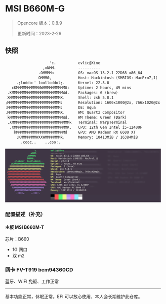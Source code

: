 # MSI B660M-G

> Opencore 版本：0.8.9
>
> 更新时间：2023-2-26

## 快照

```
                    'c.          evlic@Xine
                 ,xNMM.          ----------
               .OMMMMo           OS: macOS 13.2.1 22D68 x86_64
               OMMM0,            Host: Hackintosh (SMBIOS: MacPro7,1)
     .;loddo:' loolloddol;.      Kernel: 22.3.0
   cKMMMMMMMMMMNWMMMMMMMMMM0:    Uptime: 2 hours, 49 mins
 .KMMMMMMMMMMMMMMMMMMMMMMMWd.    Packages: 6 (brew)
 XMMMMMMMMMMMMMMMMMMMMMMMX.      Shell: zsh 5.8.1
;MMMMMMMMMMMMMMMMMMMMMMMM:       Resolution: 1600x1000@2x, 766x1020@2x
:MMMMMMMMMMMMMMMMMMMMMMMM:       DE: Aqua
.MMMMMMMMMMMMMMMMMMMMMMMMX.      WM: Quartz Compositor
 kMMMMMMMMMMMMMMMMMMMMMMMMWd.    WM Theme: Green (Dark)
 .XMMMMMMMMMMMMMMMMMMMMMMMMMMk   Terminal: WarpTerminal
  .XMMMMMMMMMMMMMMMMMMMMMMMMK.   CPU: 12th Gen Intel i5-12400F
    kMMMMMMMMMMMMMMMMMMMMMMd     GPU: AMD Radeon RX 6600 XT
     ;KMMMMMMMWXXWMMMMMMMk.      Memory: 10413MiB / 16384MiB
       .cooc,.    .,coo:.

```

![image-20230226150344954](./README.assets/image-20230226150344954.png)

### 配置描述（补充）

#### 主板 MSI B660M-T

芯片：B660

- 1G 网口
- 双 m2

### 网卡 FV-T919 bcm94360CD

蓝牙、WIFI 免驱、工作正常

---

基本功能正常，休眠正常，EFI 可以放心使用、本人会长期维护此仓库。
